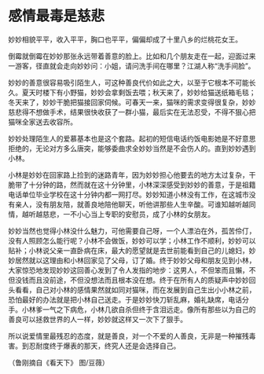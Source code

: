 # 感情最毒是慈悲

妙妙相貌平平，收入平平，胸口也平平，偏偏却成了十里八乡的烂桃花女王。 

倒霉就倒霉在妙妙那张永远带着善意的脸上。比如和几个朋友走在一起，迎面过来一游客，径直就会走向妙妙问：小姐，请问洗手间在哪里？江湖人称“洗手间脸”。 

妙妙的善意很容易吸引陌生人，可这种善良代价如此之大，以至于它根本不可能长久。夏天时楼下有小野猫，妙妙会拿剩饭去喂；秋天来了，妙妙给猫送纸箱毛毯；冬天来了，妙妙干脆把猫接回家伺候。可春天一来，猫咪的需求变得很复杂，妙妙慈悲得不想做手术，结果很快收获了一群小猫，最后实在无法忍受，不得不狠心把猫咪全家送去收容所。 

妙妙处理陌生人的爱慕基本也是这个套路。起初的短信电话约饭电影她是不好意思拒绝的，无论对方多么唐突，能够委曲求全妙妙当然是不会伤人的。直到妙妙遇到小林。 

小林是妙妙在回家路上捡到的迷路青年，因为妙妙担心他要去的地方太过复杂，干脆带了十分钟的路，然而就在这十分钟里，小林深深感受到妙妙的善意，于是祖籍电话单位毕业学校在这十分钟内都一网打尽。妙妙知道小林没有工作，在这城市没有亲人，没有朋友陪，就善良地陪他聊天，听他讲那些人生辛酸。可谁知越听越同情，越听越慈悲，一不小心当上专职的安慰员，成了小林的女朋友。 

妙妙当然也觉得小林没什么魅力，可他需要自己呀，一个人漂泊在外，孤苦伶仃，没有人照顾怎么能行呢？小林不会做饭，妙妙可以学；小林工作不顺利，妙妙可以贴补；小林说父亲一直卧病在床，最大的愿望就是去世前能看到自己的儿媳妇，妙妙居然就以这理由和小林回家见了父母，订了婚。终于妙妙父母和朋友见到小林，大家惊恐地发现妙妙这回善心发到了令人发指的地步：这男人，不但笨而且懶，不但没钱而且没前途，不但没想法而且根本没在想。终于在所有人的质疑声中妙妙回头看看，自己对小林的感情果然就如同对猫咪，而在发展到自己生出小小林之前，恐怕最好的办法就是把小林自己送走。于是妙妙快刀斩乱麻，婚礼缺席，电话分手。小林爹一气之下病危，小林几欲自杀但终于含泪远走。像所有那些以为自己的善良可以拯救世界的人一样，妙妙就这样又一次下了狠手。 

所以说爱情里最残忍的态度，就是善良，对一个不爱的人善良，无非是一种摧残毒害。到忍耐度终于爆表的那天，终究人还是会选择自己。 

（鲁刚摘自《看天下》 图/豆薇）